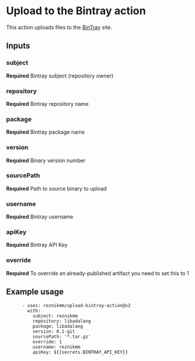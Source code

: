 # Upload to the Bintray action

This action uploads files to the [BinTray](https://bintray.com/) site.

## Inputs
### subject
**Required** Bintray subject (repository owner)

### repository
**Required** Bintray repository name

### package
**Required** Bintray package name

### version
**Required** Binary version number
### sourcePath
**Required** Path to source binary to upload

### username
**Required** Bintray username

### apiKey
**Required** Bintray API Key

### override
**Required** To override an already-published artifact you need to set this to 1

## Example usage
```
      - uses: reznikmm/upload-bintray-action@v2
        with:
          subject: reznikmm
          repository: libadalang
          package: libadalang
          version: 0.1-git
          sourcePath: '*.tar.gz'
          override: 1
          username: reznikmm
          apiKey: ${{secrets.BINTRAY_API_KEY}}
```
